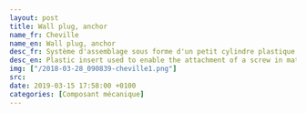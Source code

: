 ```yaml
---
layout: post
title: Wall plug, anchor
name_fr: Cheville
name_en: Wall plug, anchor
desc_fr: Système d'assemblage sous forme d'un petit cylindre plastique ou métal destiné à être inserré dans un mur, puis à y accueillir une vis de fixation. Différents types et matériaux pour différents types et matériaux de murs. <br &#47;>
desc_en: Plastic insert used to enable the attachment of a screw in material that is porous or brittle or that would otherwise not support the weight of the object attached with the screw.
img: ["/2018-03-28_090839-cheville1.png"]
src: 
date: 2019-03-15 17:58:00 +0100
categories: [Composant mécanique]
---
```

